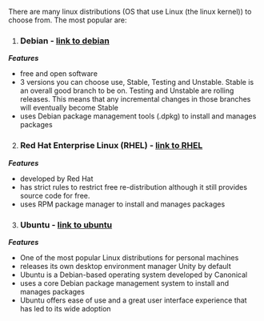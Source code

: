 There are many linux distributions (OS that use Linux (the linux kernel)) to choose from. The most
popular are:

1. ### Debian - [link to debian](https://www.debian.org/)
***Features***
- free and open software
- 3 versions you can choose use, Stable, Testing and Unstable. Stable is an overall good branch to be on. Testing and Unstable are rolling releases. This means that any incremental changes in those branches will eventually become Stable
- uses Debian package management tools (.dpkg) to install and manages packages

2. ### Red Hat Enterprise Linux (RHEL) - [link to RHEL](https://www.redhat.com/en/technologies/linux-platforms/enterprise-linux/)
***Features***
- developed by Red Hat
- has strict rules to restrict free re-distribution although it still provides source code for free.
- uses RPM package manager to install and manages packages

3. ### Ubuntu - [link to ubuntu](https://www.ubuntu.com/)
***Features***
- One of the most popular Linux distributions for personal machines
- releases its own desktop environment manager Unity by default
- Ubuntu is a Debian-based operating system developed by Canonical
- uses a core Debian package management system to install and manages packages
- Ubuntu offers ease of use and a great user interface experience that has led to its wide adoption